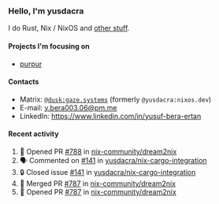### Hello, I'm yusdacra

I do Rust, Nix / NixOS and [other stuff](https://gaze.systems/).

#### Projects I'm focusing on

- [purpur](https://github.com/harmony-development/purpur)

#### Contacts

- Matrix: [`@dusk:gaze.systems`](https://matrix.to/#/@dusk:gaze.systems) (formerly `@yusdacra:nixos.dev`)
- E-mail: y.bera003.06@pm.me
- LinkedIn: https://www.linkedin.com/in/yusuf-bera-ertan

#### Recent activity

<!--START_SECTION:activity-->
1. 💪 Opened PR [#788](https://github.com/nix-community/dream2nix/pull/788) in [nix-community/dream2nix](https://github.com/nix-community/dream2nix)
2. 🗣 Commented on [#141](https://github.com/yusdacra/nix-cargo-integration/issues/141#issuecomment-1801988389) in [yusdacra/nix-cargo-integration](https://github.com/yusdacra/nix-cargo-integration)
3. 🔒 Closed issue [#141](https://github.com/yusdacra/nix-cargo-integration/issues/141) in [yusdacra/nix-cargo-integration](https://github.com/yusdacra/nix-cargo-integration)
4. 🎉 Merged PR [#787](https://github.com/nix-community/dream2nix/pull/787) in [nix-community/dream2nix](https://github.com/nix-community/dream2nix)
5. 💪 Opened PR [#787](https://github.com/nix-community/dream2nix/pull/787) in [nix-community/dream2nix](https://github.com/nix-community/dream2nix)
<!--END_SECTION:activity-->
